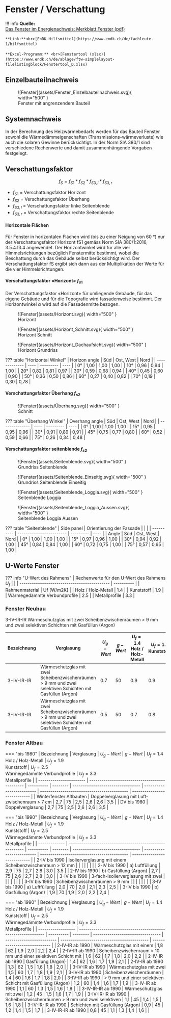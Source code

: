 # Fenster / Verschattung

!!! info
    **Quelle:** <br>[Das Fenster im Energienachweis: Merkblatt Fenster (pdf)](https://www.endk.ch/de/ablage/ftw-simplelayout-filelistingblock/Merkblatt_Fenster_D_2021.pdf)

    **Link:**<br>[EnDK Hilfsmittel](https://www.endk.ch/de/fachleute-1/hilfsmittel)

    **Excel-Programm:** <br>[Fenstertool (xlsx)](https://www.endk.ch/de/ablage/ftw-simplelayout-filelistingblock/Fenstertool_D.xlsx)

## Einzelbauteilnachweis

<figure markdown>
  ![Fenster](assets/Fenster_Einzelbauteilnachweis.svg){ width="500" }
  <figcaption>Fenster mit angrenzendem Bauteil</figcaption>
</figure>


## Systemnachweis

In der Berechnung des Heizwärmebedarfs werden für das Bauteil Fenster sowohl die Wärmedämmeigenschaften (Transmissions-wärmeverluste) wie auch die solaren Gewinne berücksichtigt. In der Norm SIA 380/1 sind verschiedene Rechenwerte und damit zusammenhängende Vorgaben festgelegt.

## Verschattungsfaktor

$$
f_S = f_{S1} * f_{S2} * f_{S3,l} * f_{S3,r}
$$

- $f_{S1}$ = Verschattungsfaktor Horizont
- $f_{S2}$ = Verschattungsfaktor Überhang 
- $f_{S3,l}$ = Verschattungsfaktor linke Seitenblende
- $f_{S3,r}$ = Verschattungsfaktor rechte Seitenblende



#### Horizontale Flächen

Für Fenster in horizontalen Flächen wird (bis zu einer Neigung von 60 °) nur der Verschattungsfaktor Horizont fS1 gemäss Norm SIA 380/1:2016, 3.5.4.13.4 angewendet. Der Horizontwinkel wird für alle vier Himmelsrichtungen bezüglich Fenstermitte bestimmt, wobei die Beschattung durch das Gebäude selbst berücksichtigt wird. Der Verschattungsfaktor fS ergibt sich dann aus der Multiplikation der Werte für die vier Himmelsrichtungen.

#### Verschattungsfaktor «Horizont» $f_{s1}$

Der Verschattungsfaktor «Horizont» für umliegende Gebäude, für das eigene Gebäude und für die Topografie wird fassadenweise bestimmt. Der Horizontwinkel $\alpha$ wird auf die Fassadenmitte bezogen.

<figure markdown>
  ![Fenster](assets/Horizont.svg){ width="500" }
  <figcaption>Horizont</figcaption>
</figure>

<figure markdown>
  ![Fenster](assets/Horizont_Schnitt.svg){ width="500" }
  <figcaption>Horizont Schnitt</figcaption>
</figure>

<figure markdown>
  ![Fenster](assets/Horizont_Dachaufsicht.svg){ width="500" }
  <figcaption>Horizont Grundriss</figcaption>
</figure>

??? table "Horizontal Winkel"
    | Horizon angle | Süd  | Ost, West | Nord |
    | ------------- | ---- | --------- | ---- |
    | 0°            | 1,00 | 1,00      | 1,00 |
    | 10°           | 0,96 | 0,94      | 1,00 |
    | 20°           | 0,82 | 0,81      | 0,97 |
    | 30°           | 0,59 | 0,68      | 0,94 |
    | 40°           | 0,45 | 0,60      | 0,90 |
    | 50°           | 0,36 | 0,50      | 0,86 |
    | 60°           | 0,27 | 0,40      | 0,82 |
    | 70°           | 0,19 | 0,30      | 0,78 |


#### Verschattungsfaktor Überhang $f_{s2}$

<figure markdown>
  ![Fenster](assets/Überhang.svg){ width="500" }
  <figcaption>Schnitt</figcaption>
</figure>

??? table "Überhang Winkel"
    | Overhang angle | Süd  | Ost, West | Nord |
    | -------------- | ---- | --------- | ---- |
    | 0°             | 1,00 | 1,00      | 1,00 |
    | 15°            | 0,95 | 0,95      | 0,96 |
    | 30°            | 0,91 | 0,89      | 0,91 |
    | 45°            | 0,75 | 0,77      | 0,80 |
    | 60°            | 0,52 | 0,59      | 0,66 |
    | 75°            | 0,26 | 0,34      | 0,48 |



#### Verschattungsfaktor seitenblende $f_{s2}$



<figure markdown>
  ![Fenster](assets/Seitenblende.svg){ width="500" }
  <figcaption>Grundriss Seitenblende</figcaption>
</figure>

<figure markdown>
  ![Fenster](assets/Seitenblende_Einseitig.svg){ width="500" }
  <figcaption>Grundriss Seitenblende Einseitig</figcaption>
</figure>

<figure markdown>
  ![Fenster](assets/Seitenblende_Loggia.svg){ width="500" }
  <figcaption>Seitenblende Loggia</figcaption>
</figure>

<figure markdown>
  ![Fenster](assets/Seitenblende_Loggia_Aussen.svg){ width="500" }
  <figcaption>Seitenblende Loggia Aussen</figcaption>
</figure>

??? table "Seitenblende"
    | Side panel | Orientierung der Fassade |           |      |
    | ---------- | ------------------------ | --------- | ---- |
    | Angle      | Süd                      | Ost, West | Nord |
    | 0°         | 1,00                     | 1,00      | 1,00 |
    | 15°        | 0,97                     | 0,96      | 1,00 |
    | 30°        | 0,94                     | 0,92      | 1,00 |
    | 45°        | 0,84                     | 0,84      | 1,00 |
    | 60°        | 0,72                     | 0,75      | 1,00 |
    | 75°        | 0,57                     | 0,65      | 1,00 |

## U-Werte Fenster

??? info "U-Wert des Rahmens"
    | Rechenwerte für den U-Wert des Rahmens $U_f$ |            |
    | -------------------------------------------- | ---------- |
    | Rahmenmaterial                               | Uf [W/m2K] |
    | Holz / Holz-Metall                           | 1.4        |
    | Kunststoff                                   | 1.9        |
    | Wärmegedämmte Verbundprofile                 | 2.5        |
    | Metallprofile                                | 3.3        |


### Fenster Neubau

3-IV-IR-IR Wärmeschutzglas mit zwei Scheibenzwischenräumen > 9 mm und zwei selektiven Schichten mit Gasfüllun (Argon)

| Bezeichnung | Verglasung                                                                                                 | $U_g-Wert$ | $g-Wert$ | $U_f = 1.4$<br>Holz / Holz-Metall | $U_f = 1.9$<br>Kunststoff | $U_f = 2.5$<br>Wärmegedämmte Verbundprofile | $U_f = 3.3$<br>Metallprofile |
| ----------- | ---------------------------------------------------------------------------------------------------------- | ---------- | -------- | --------------------------------- | ------------------------- | ------------------------------------------- | ---------------------------- |
| 3-IV-IR-IR  | Wärmeschutzglas mit zwei Scheibenzwischenräumen > 9 mm und zwei selektiven Schichten mit Gasfüllun (Argon) | 0.7        | 50       | 0.9                               | 0.9                       | 1.0                                         | 1.1                          |
| 3-IV-IR-IR  | Wärmeschutzglas mit zwei Scheibenzwischenräumen > 9 mm und zwei selektiven Schichten mit Gasfüllun (Argon) | 0.5        | 50       | 0.7                               | 0.8                       | 0.8                                         | 0.9                          |

### Fenster Altbau

=== "bis 1980"
    | Bezeichnung             | Verglasung                                     | $U_g-Wert$ | $g-Wert$ | $U_f = 1.4$<br>Holz / Holz-Metall | $U_f = 1.9$<br>Kunststoff | $U_f = 2.5$<br>Wärmegedämmte Verbundprofile | $U_f = 3.3$<br>Metallprofile |
    | ----------------------- | ---------------------------------------------- | ---------- | -------- | --------------------------------- | ------------------------- | ------------------------------------------- | ---------------------------- |
    | Winterfenster Altbauten | Doppelverglasung mit Luft- zwischenraum > 7 cm | 2,7        | 75       | 2,5                               | 2,6                       | 2,6                                         | 3,5                          |
    | DV bis 1980             | Doppelverglasung                               | 2,7        | 75       | 2,5                               | 2,6                       | 2,6                                         | 3,5                          |

=== "bis 1990"
    | Bezeichnung   | Verglasung                                               | $U_g-Wert$ | $g-Wert$ | $U_f = 1.4$<br>Holz / Holz-Metall | $U_f = 1.9$<br>Kunststoff | $U_f = 2.5$<br>Wärmegedämmte Verbundprofile | $U_f = 3.3$<br>Metallprofile |
    | ------------- | -------------------------------------------------------- | ---------- | -------- | --------------------------------- | ------------------------- | ------------------------------------------- | ---------------------------- |
    | 2-IV bis 1990 | Isolierverglasung mit einem Scheibenzwischenraum > 12 mm |            |          |                                   |                           |                                             |                              |
    | 2-IV bis 1990 | a) Luftfüllung                                           | 2,9        | 75       | 2,7                               | 2.8                       | 3.0                                         | 3.5                          |
    | 2-IV bis 1990 | b) Gasfüllung (Argon)                                    | 2,7        | 75       | 2,6                               | 2,7                       | 2,8                                         | 3,0                          |
    | 3-IV bis 1990 | 3-fach-Isolierverglasung mit zwei                        |            |          |                                   |                           |                                             |                              |
    | 3-IV bis 1990 | Scheibenzwischenräumen > 9 mm                            |            |          |                                   |                           |                                             |                              |
    | 3-IV bis 1990 | a) Luftfüllung                                           | 2,0        | 70       | 2,0                               | 2,1                       | 2,3                                         | 2,5                          |
    | 3-IV bis 1990 | b) Gasfüllung (Argon)                                    | 1,9        | 70       | 1,9                               | 2,0                       | 2,2                                         | 2,4                          |

=== "ab 1990"
    | Bezeichnung        | Verglasung                                                    | $U_g-Wert$ | $g-Wert$ | $U_f = 1.4$<br>Holz / Holz-Metall | $U_f = 1.9$<br>Kunststoff | $U_f = 2.5$<br>Wärmegedämmte Verbundprofile | $U_f = 3.3$<br>Metallprofile |
    | ------------------ | ------------------------------------------------------------- | ---------- | -------- | --------------------------------- | ------------------------- | ------------------------------------------- | ---------------------------- |
    | 2-IV-IR ab 1990    | Wärmeschutzglas mit einem                                     | 1,8        | 62       | 1,9                               | 2,0                       | 2,2                                         | 2,4                          |
    | 2-IV-IR ab 1990    | Scheibenzwischenraum > 10 mm und einer selektiven Schicht mit | 1,6        | 62       | 1,7                               | 1,8                       | 2,0                                         | 2,2                          |
    | 2-IV-IR ab 1990    | Gasfüllung (Argon)                                            | 1,4        | 62       | 1,6                               | 1,7                       | 1,9                                         | 2,1                          |
    | 2-IV-IR ab 1990    | 1,3                                                           | 62         | 1,5      | 1,6                               | 1,8                       | 2,0                                         |                              |
    | 3-IV-IR ab 1990    | Wärmeschutzglas mit zwei                                      | 1,5        | 60       | 1,7                               | 1,8                       | 1,9                                         | 2,1                          |
    | 3-IV-IR ab 1990    | Scheibenzwischenräumen                                        | 1,4        | 60       | 1,6                               | 1,7                       | 1,8                                         | 2,0                          |
    | 3-IV-IR ab 1990    | > 9 mm und einer selektiven Schicht mit Gasfüllung (Argon)    | 1,2        | 60       | 1,4                               | 1,6                       | 1,7                                         | 1,9                          |
    | 3-IV-IR ab 1990    | 1,1                                                           | 60         | 1,3      | 1,5                               | 1,6                       | 1,8                                         |                              |
    | 3-IV-IR-IR ab 1990 | Wärmeschutzglas mit zwei                                      | 1,2        | 45       | 1,5                               | 1,6                       | 1,7                                         | 1,9                          |
    | 3-IV-IR-IR ab 1990 | Scheibenzwischenräumen > 9 mm und zwei selektiven             | 1,1        | 45       | 1,4                               | 1,5                       | 1,6                                         | 1,8                          |
    | 3-IV-IR-IR ab 1990 | Schichten mit Gasfüllung (Argon)                              | 0,9        | 45       | 1,2                               | 1,4                       | 1,5                                         | 1,7                          |
    | 3-IV-IR-IR ab 1990 | 0,8                                                           | 45         | 1,1      | 1,3                               | 1,4                       | 1,6                                         |                              |
